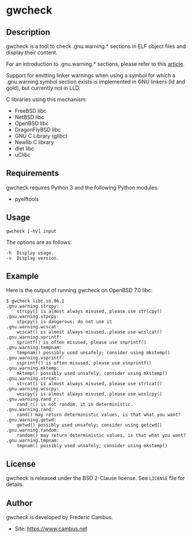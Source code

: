 # gwcheck

## Description

gwcheck is a tool to check .gnu.warning.* sections in ELF object
files and display their content.

For an introduction to .gnu.warning.* sections, please refer to this
[article][1].

Support for emitting linker warnings when using a symbol for which a
.gnu.warning.symbol section exists is implemented in GNU linkers (ld
and gold), but currently not in LLD.

C libraries using this mechanism:

- FreeBSD libc
- NetBSD libc
- OpenBSD libc
- DragonFlyBSD libc
- GNU C Library (glibc)
- Newlib C library
- diet libc
- uClibc

## Requirements

gwcheck requires Python 3 and the following Python modules:

- pyelftools

## Usage

	gwcheck [-hv] input

The options are as follows:

	-h	Display usage.
	-v	Display version.

## Example

Here is the output of running gwcheck on OpenBSD 7.0 libc:

	$ gwcheck libc.so.96.1
	.gnu.warning.strcpy:
		strcpy() is almost always misused, please use strlcpy()
	.gnu.warning.stpcpy:
		stpcpy() is dangerous; do not use it
	.gnu.warning.wcscat:
		wcscat() is almost always misused, please use wcslcat()
	.gnu.warning.sprintf:
		sprintf() is often misused, please use snprintf()
	.gnu.warning.tempnam:
		tempnam() possibly used unsafely; consider using mkstemp()
	.gnu.warning.vsprintf:
		vsprintf() is often misused, please use vsnprintf()
	.gnu.warning.mktemp:
		mktemp() possibly used unsafely; consider using mkstemp()
	.gnu.warning.strcat:
		strcat() is almost always misused, please use strlcat()
	.gnu.warning.wcscpy:
		wcscpy() is almost always misused, please use wcslcpy()
	.gnu.warning.rand_r:
		rand_r() is not random, it is deterministic.
	.gnu.warning.rand:
		rand() may return deterministic values, is that what you want?
	.gnu.warning.getwd:
		getwd() possibly used unsafely; consider using getcwd()
	.gnu.warning.random:
		random() may return deterministic values, is that what you want?
	.gnu.warning.tmpnam:
		tmpnam() possibly used unsafely; consider using mkstemp()

## License

gwcheck is released under the BSD 2-Clause license. See `LICENSE` file for details.

## Author

gwcheck is developed by Frederic Cambus.

- Site: https://www.cambus.net

[1]: https://ninjalj.blogspot.com/2011/11/your-own-linker-warnings-using-gnu.html
